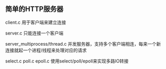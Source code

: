## 简单的HTTP服务器

client.c 用于客户端来建立连接

server.c 只能连接一个客户端

server_multiprocess/thread.c  并发服务器，支持多个客户端相连，每来一个新连接就起一个进程/线程来处理对应的请求

select.c poll.c epoll.c  使用select/poll/epoll来实现多路IO转接